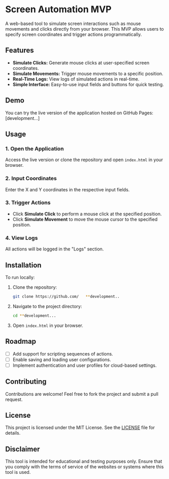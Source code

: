 # Screen Automation MVP

A web-based tool to simulate screen interactions such as mouse movements and clicks directly from your browser. This MVP allows users to specify screen coordinates and trigger actions programmatically.

## Features
- **Simulate Clicks:** Generate mouse clicks at user-specified screen coordinates.
- **Simulate Movements:** Trigger mouse movements to a specific position.
- **Real-Time Logs:** View logs of simulated actions in real-time.
- **Simple Interface:** Easy-to-use input fields and buttons for quick testing.

## Demo
You can try the live version of the application hosted on GitHub Pages: [development...] 

## Usage
### 1. Open the Application
Access the live version or clone the repository and open `index.html` in your browser.

### 2. Input Coordinates
Enter the X and Y coordinates in the respective input fields.

### 3. Trigger Actions
- Click **Simulate Click** to perform a mouse click at the specified position.
- Click **Simulate Movement** to move the mouse cursor to the specified position.

### 4. View Logs
All actions will be logged in the "Logs" section.

## Installation
To run locally:
1. Clone the repository:
   ```bash
   git clone https://github.com/   **development..
   ```
2. Navigate to the project directory:
   ```bash
   cd **development...
   ```
3. Open `index.html` in your browser.

## Roadmap
- [ ] Add support for scripting sequences of actions.
- [ ] Enable saving and loading user configurations.
- [ ] Implement authentication and user profiles for cloud-based settings.

## Contributing
Contributions are welcome! Feel free to fork the project and submit a pull request.

## License
This project is licensed under the MIT License. See the [LICENSE](./LICENSE) file for details.

## Disclaimer
This tool is intended for educational and testing purposes only. Ensure that you comply with the terms of service of the websites or systems where this tool is used.
